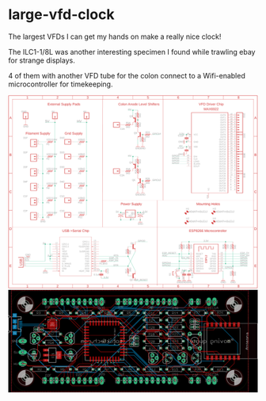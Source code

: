 # large-vfd-clock
The largest VFDs I can get my hands on make a really nice clock!

The ILC1-1/8L was another interesting specimen I found while trawling ebay for strange displays.

4 of them with another VFD tube for the colon connect to a Wifi-enabled microcontroller for timekeeping.

![schematic](large-vfd-clock-schematic.png)
![board](large-vfd-clock-board.png)
